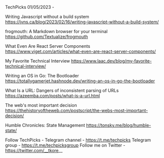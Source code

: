 TechPicks 01/05/2023 -

Writing Javascript without a build system
https://jvns.ca/blog/2023/02/16/writing-javascript-without-a-build-system/

frogmouth: A Markdown browser for your terminal
https://github.com/Textualize/frogmouth

What Even Are React Server Components
https://www.viget.com/articles/what-even-are-react-server-components/

My Favorite Technical Interview
https://www.laac.dev/blog/my-favorite-technical-interview/

Writing an OS in Go: The Bootloader
https://totallygamerjet.hashnode.dev/writing-an-os-in-go-the-bootloader

What Is a URL: Dangers of inconsistent parsing of URLs
https://azeemba.com/posts/what-is-a-url.html

The web's most important decision
https://thehistoryoftheweb.com/postscript/the-webs-most-important-decision/

Humble Chronicles: State Management
https://tonsky.me/blog/humble-state/

Follow TechPicks -
Telegram channel - https://t.me/techpicks
Telegram group - https://t.me/techpicksgroup
Follow me on Twitter - https://twitter.com/__tkore__